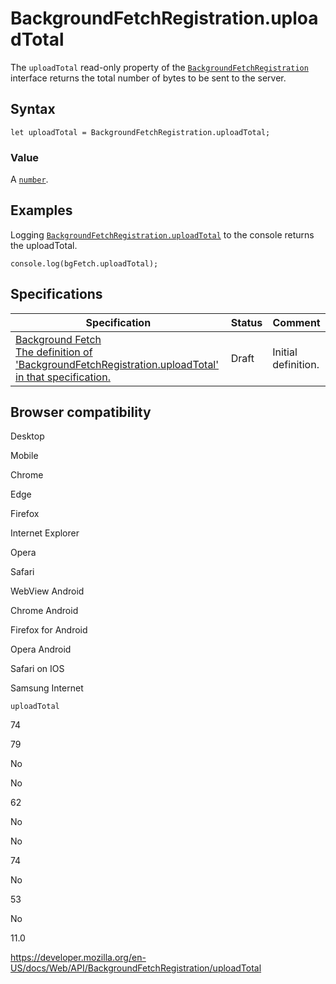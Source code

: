 # BackgroundFetchRegistration.uploadTotal

The `uploadTotal` read-only property of the [`BackgroundFetchRegistration`](../backgroundfetchregistration) interface returns the total number of bytes to be sent to the server.

## Syntax

    let uploadTotal = BackgroundFetchRegistration.uploadTotal;

### Value

A [`number`](https://developer.mozilla.org/en-US/docs/Web/JavaScript/Reference/Global_Objects/Number).

## Examples

Logging [`BackgroundFetchRegistration.uploadTotal`](uploadtotal) to the console returns the uploadTotal.

    console.log(bgFetch.uploadTotal);

## Specifications

<table><thead><tr class="header"><th>Specification</th><th>Status</th><th>Comment</th></tr></thead><tbody><tr class="odd"><td><a href="https://wicg.github.io/background-fetch/#dom-backgroundfetchregistration-uploadtotal">Background Fetch<br />
<span class="small">The definition of 'BackgroundFetchRegistration.uploadTotal' in that specification.</span></a></td><td><span class="spec-draft">Draft</span></td><td>Initial definition.</td></tr></tbody></table>

## Browser compatibility

Desktop

Mobile

Chrome

Edge

Firefox

Internet Explorer

Opera

Safari

WebView Android

Chrome Android

Firefox for Android

Opera Android

Safari on IOS

Samsung Internet

`uploadTotal`

74

79

No

No

62

No

No

74

No

53

No

11.0

<a href="https://developer.mozilla.org/en-US/docs/Web/API/BackgroundFetchRegistration/uploadTotal" class="_attribution-link">https://developer.mozilla.org/en-US/docs/Web/API/BackgroundFetchRegistration/uploadTotal</a>
